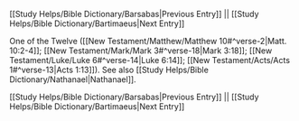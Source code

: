[[Study Helps/Bible Dictionary/Barsabas|Previous Entry]]  ||  [[Study Helps/Bible Dictionary/Bartimaeus|Next Entry]]

 One of the Twelve ([[New Testament/Matthew/Matthew 10#^verse-2|Matt. 10:2-4]]; [[New Testament/Mark/Mark 3#^verse-18|Mark 3:18]]; [[New Testament/Luke/Luke 6#^verse-14|Luke 6:14]]; [[New Testament/Acts/Acts 1#^verse-13|Acts 1:13]]). See also [[Study Helps/Bible Dictionary/Nathanael|Nathanael]].

[[Study Helps/Bible Dictionary/Barsabas|Previous Entry]]  ||  [[Study Helps/Bible Dictionary/Bartimaeus|Next Entry]]
